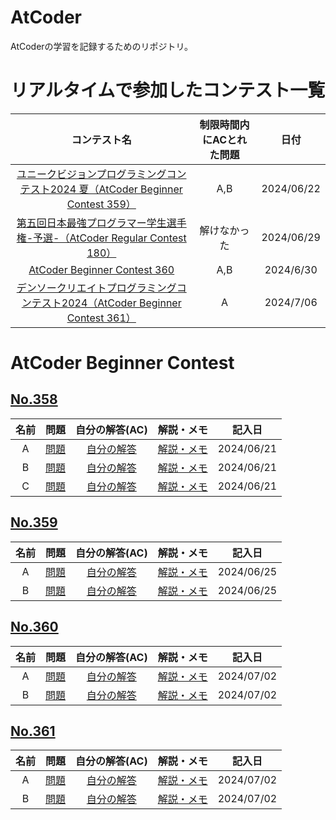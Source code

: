 # AtCoder
AtCoderの学習を記録するためのリポジトリ。

# リアルタイムで参加したコンテスト一覧
| コンテスト名 | 制限時間内にACとれた問題 | 日付 |
| :----: | :----: | :----: |
| [ユニークビジョンプログラミングコンテスト2024 夏（AtCoder Beginner Contest 359）](https://atcoder.jp/contests/abc359) | A,B | 2024/06/22 |
| [第五回日本最強プログラマー学生選手権-予選-（AtCoder Regular Contest 180）](https://atcoder.jp/contests/arc180) | 解けなかった | 2024/06/29 |
| [AtCoder Beginner Contest 360](https://atcoder.jp/contests/abc360) | A,B | 2024/6/30 |
| [デンソークリエイトプログラミングコンテスト2024（AtCoder Beginner Contest 361）](https://atcoder.jp/contests/abc361) | A | 2024/7/06 |

# AtCoder Beginner Contest
## [No.358](https://atcoder.jp/contests/abc358)
<!-- | A | [問題]() | [自分の解答]() | [解説・メモ]() | 2024/00/00 | -->
| 名前 | 問題 | 自分の解答(AC) | 解説・メモ | 記入日 |
| :----: | :----: | :----: | :----: | :----: |
| A | [問題](https://atcoder.jp/contests/abc358/tasks/abc358_a) | [自分の解答](https://github.com/ishihara0507/AtCoder/blob/main/ABC_358/A) | [解説・メモ](https://github.com/ishihara0507/AtCoder/issues/1) | 2024/06/21 |
| B | [問題](https://atcoder.jp/contests/abc358/tasks/abc358_b) | [自分の解答](https://github.com/ishihara0507/AtCoder/blob/main/ABC_358/B) | [解説・メモ](https://github.com/ishihara0507/AtCoder/issues/2) | 2024/06/21 |
| C | [問題](https://atcoder.jp/contests/abc358/tasks/abc358_c) | [自分の解答](https://github.com/ishihara0507/AtCoder/blob/main/ABC_358/C) | [解説・メモ](https://github.com/ishihara0507/AtCoder/issues/3) | 2024/06/21 |

## [No.359](https://atcoder.jp/contests/abc359)
| 名前 | 問題 | 自分の解答(AC) | 解説・メモ | 記入日 |
| :----: | :----: | :----: | :----: | :----: |
| A | [問題](https://atcoder.jp/contests/abc359/tasks/abc359_a) | [自分の解答](https://github.com/ishihara0507/AtCoder/blob/main/ABC_359/A) | [解説・メモ](https://github.com/ishihara0507/AtCoder/issues/4) | 2024/06/25 |
| B | [問題](https://atcoder.jp/contests/abc359/tasks/abc359_b) | [自分の解答](https://github.com/ishihara0507/AtCoder/blob/main/ABC_359/B) | [解説・メモ](https://github.com/ishihara0507/AtCoder/issues/5) | 2024/06/25 |

## [No.360](https://atcoder.jp/contests/abc360)
| 名前 | 問題 | 自分の解答(AC) | 解説・メモ | 記入日 |
| :----: | :----: | :----: | :----: | :----: |
| A | [問題](https://atcoder.jp/contests/abc360/tasks/abc360_a) | [自分の解答](https://github.com/ishihara0507/AtCoder/blob/main/ABC_360/A) | [解説・メモ](https://github.com/ishihara0507/AtCoder/issues/6) | 2024/07/02 |
| B | [問題](https://atcoder.jp/contests/abc360/tasks/abc360_b) | [自分の解答](https://github.com/ishihara0507/AtCoder/blob/main/ABC_360/B) | [解説・メモ](https://github.com/ishihara0507/AtCoder/issues/7) | 2024/07/02 |

## [No.361](https://atcoder.jp/contests/abc361)
| 名前 | 問題 | 自分の解答(AC) | 解説・メモ | 記入日 |
| :----: | :----: | :----: | :----: | :----: |
| A | [問題](https://atcoder.jp/contests/abc360/tasks/abc361_a) | [自分の解答](https://github.com/ishihara0507/AtCoder/blob/main/ABC_361/A) | [解説・メモ](https://github.com/ishihara0507/AtCoder/issues/8) | 2024/07/02 |
| B | [問題](https://atcoder.jp/contests/abc360/tasks/abc361_b) | [自分の解答](https://github.com/ishihara0507/AtCoder/blob/main/ABC_361/B) | [解説・メモ](https://github.com/ishihara0507/AtCoder/issues/9) | 2024/07/02 |


